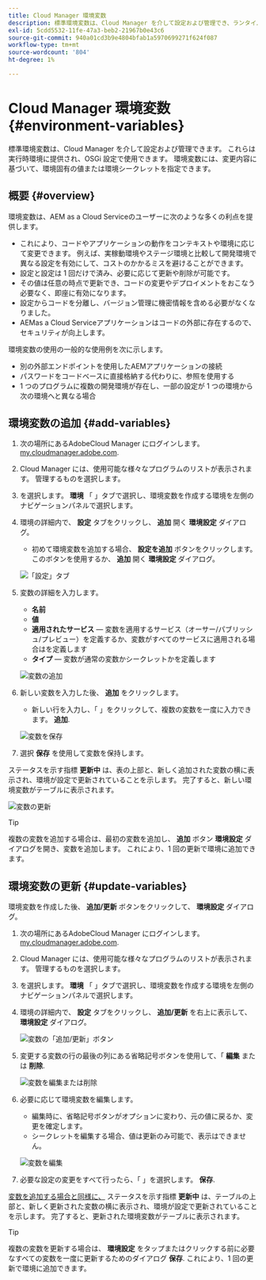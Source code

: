 ```yaml
---
title: Cloud Manager 環境変数
description: 標準環境変数は、Cloud Manager を介して設定および管理でき、ランタイム環境に提供され、OSGi 設定で使用できます。
exl-id: 5cdd5532-11fe-47a3-beb2-21967b0e43c6
source-git-commit: 940a01cd3b9e4804bfab1a5970699271f624f087
workflow-type: tm+mt
source-wordcount: '804'
ht-degree: 1%

---
```


# Cloud Manager 環境変数 {#environment-variables}

標準環境変数は、Cloud Manager を介して設定および管理できます。 これらは実行時環境に提供され、OSGi 設定で使用できます。 環境変数には、変更内容に基づいて、環境固有の値または環境シークレットを指定できます。

## 概要 {#overview}

環境変数は、AEM as a Cloud Serviceのユーザーに次のような多くの利点を提供します。

* これにより、コードやアプリケーションの動作をコンテキストや環境に応じて変更できます。 例えば、実稼動環境やステージ環境と比較して開発環境で異なる設定を有効にして、コストのかかるミスを避けることができます。
* 設定と設定は 1 回だけで済み、必要に応じて更新や削除が可能です。
* その値は任意の時点で更新でき、コードの変更やデプロイメントをおこなう必要なく、即座に有効になります。
* 設定からコードを分離し、バージョン管理に機密情報を含める必要がなくなりました。
* AEMas a Cloud Serviceアプリケーションはコードの外部に存在するので、セキュリティが向上します。

環境変数の使用の一般的な使用例を次に示します。

* 別の外部エンドポイントを使用したAEMアプリケーションの接続
* パスワードをコードベースに直接格納する代わりに、参照を使用する
* 1 つのプログラムに複数の開発環境が存在し、一部の設定が 1 つの環境から次の環境へと異なる場合

## 環境変数の追加 {#add-variables}

1. 次の場所にあるAdobeCloud Manager にログインします。 [my.cloudmanager.adobe.com](https://my.cloudmanager.adobe.com/).
1. Cloud Manager には、使用可能な様々なプログラムのリストが表示されます。 管理するものを選択します。
1. を選択します。 **環境** 「 」タブで選択し、環境変数を作成する環境を左側のナビゲーションパネルで選択します。
1. 環境の詳細内で、 **設定** タブをクリックし、 **追加** 開く **環境設定** ダイアログ。
   * 初めて環境変数を追加する場合、 **設定を追加** ボタンをクリックします。 このボタンを使用するか、 **追加** 開く **環境設定** ダイアログ。

   ![「設定」タブ](assets/configuration-tab.png)

1. 変数の詳細を入力します。
   * **名前**
   * **値**
   * **適用されたサービス**  — 変数を適用するサービス（オーサー/パブリッシュ/プレビュー）を定義するか、変数がすべてのサービスに適用される場合はを定義します
   * **タイプ**  — 変数が通常の変数かシークレットかを定義します

   ![変数の追加](assets/add-variable.png)

1. 新しい変数を入力した後、 **追加** をクリックします。
   * 新しい行を入力し、「 」をクリックして、複数の変数を一度に入力できます。 **追加**.

   ![変数を保存](assets/save-variables.png)

1. 選択 **保存** を使用して変数を保持します。

ステータスを示す指標 **更新中** は、表の上部と、新しく追加された変数の横に表示され、環境が設定で更新されていることを示します。 完了すると、新しい環境変数がテーブルに表示されます。

![変数の更新](assets/updating-variables.png)

>[!TIP]
>
>複数の変数を追加する場合は、最初の変数を追加し、 **追加** ボタン **環境設定** ダイアログを開き、変数を追加します。 これにより、1 回の更新で環境に追加できます。

## 環境変数の更新 {#update-variables}

環境変数を作成した後、 **追加/更新** ボタンをクリックして、 **環境設定** ダイアログ。

1. 次の場所にあるAdobeCloud Manager にログインします。 [my.cloudmanager.adobe.com](https://my.cloudmanager.adobe.com/).
1. Cloud Manager には、使用可能な様々なプログラムのリストが表示されます。 管理するものを選択します。
1. を選択します。 **環境** 「 」タブで選択し、環境変数を作成する環境を左側のナビゲーションパネルで選択します。
1. 環境の詳細内で、 **設定** タブをクリックし、 **追加/更新** を右上に表示して、 **環境設定** ダイアログ。

   ![変数の「追加/更新」ボタン](assets/add-update-variables.png)

1. 変更する変数の行の最後の列にある省略記号ボタンを使用して、「 **編集** または **削除**.

   ![変数を編集または削除](assets/edit-delete-variable.png)

1. 必要に応じて環境変数を編集します。
   * 編集時に、省略記号ボタンがオプションに変わり、元の値に戻るか、変更を確定します。
   * シークレットを編集する場合、値は更新のみ可能で、表示はできません。

   ![変数を編集](assets/edit-variable.png)

1. 必要な設定の変更をすべて行ったら、「 」を選択します。 **保存**.

[変数を追加する場合と同様に、](#add-variables) ステータスを示す指標 **更新中** は、テーブルの上部と、新しく更新された変数の横に表示され、環境が設定で更新されていることを示します。 完了すると、更新された環境変数がテーブルに表示されます。

>[!TIP]
>
>複数の変数を更新する場合は、 **環境設定** をタップまたはクリックする前に必要なすべての変数を一度に更新するためのダイアログ **保存**. これにより、1 回の更新で環境に追加できます。
